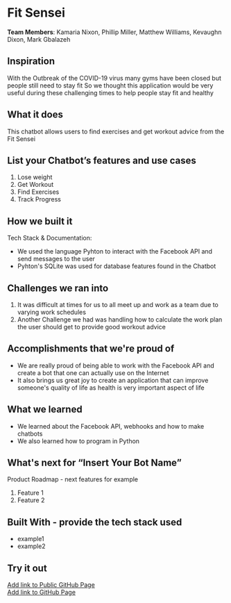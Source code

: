 # Fit Sensei

[//]: <> (Please use this Winning Hackathon Application as an example:
https://devpost.com/software/rewise-ai-powered-revision-bot)

**Team Members**: Kamaria Nixon, Phillip Miller, Matthew Williams, Kevaughn Dixon, Mark Gbalazeh

## Inspiration
With the Outbreak of the COVID-19 virus many gyms have been closed but people still need to stay fit
So we thought this application would be very useful during these challenging times
to help people stay fit and healthy


## What it does
This chatbot allows users to find exercises and get workout advice from the Fit Sensei


## List your Chatbot’s features and use cases
1. Lose weight
2. Get Workout
3. Find Exercises
4. Track Progress


## How we built it
Tech Stack & Documentation:
* We used the language Pyhton to interact with the Facebook API and send messages to the user
* Pyhton's SQLite was used for database features found in the Chatbot


## Challenges we ran into
1. It was difficult at times for us to all meet up and work as a team due to varying work schedules
2. Another Challenge we had was handling how to calculate the work plan the user should get to provide good workout advice
 
 
## Accomplishments that we're proud of
* We are really proud of being able to work with the Facebook API and create a bot that one can actually use on the Internet
* It also brings us great joy to create an application that can improve someone's quality of life as health is very important aspect of life


## What we learned
* We learned about the Facebook API, webhooks and how to make chatbots
* We also learned how to program in Python


## What's next for “Insert Your Bot Name”
Product Roadmap - next features for example
1. Feature 1
1. Feature 2


## Built With - provide the tech stack used 
* example1
* example2


## Try it out
[Add link to Public GitHub Page](link) </br>
[Add link to GitHub Page](link)
